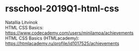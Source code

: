 # rsschool-2019Q1-html-css
Natallia Litvinok  
HTML CSS Basics: https://www.codecademy.com/users/minilampa/achievements   
HTML CSS Basics (HTMLacademy): https://htmlacademy.ru/profile/id1017525/achievements